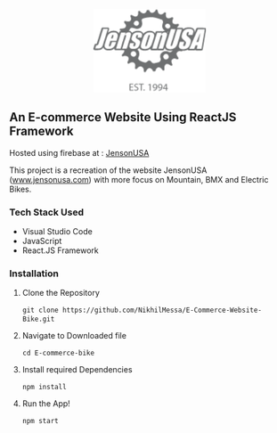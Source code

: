 <p align="center">
  <img src="./src/components/assets/img/ftr-logo.png" height="150" />
 </p>
 
## An E-commerce Website Using ReactJS Framework

Hosted using firebase at : [JensonUSA](https://jensonusabyar.web.app/)

This project is a recreation of the website JensonUSA (www.jensonusa.com) with more focus on Mountain, BMX and Electric Bikes.

### Tech Stack Used
* Visual Studio Code
* JavaScript
* React.JS Framework

### Installation
1. Clone the Repository
    ```shell
    git clone https://github.com/NikhilMessa/E-Commerce-Website-Bike.git
    ```
    
2. Navigate to Downloaded file
    ```shell
    cd E-commerce-bike
    ```
3. Install required Dependencies
    ```shell
    npm install
    ```
4. Run the App!
    ```shell 
    npm start
    ```
